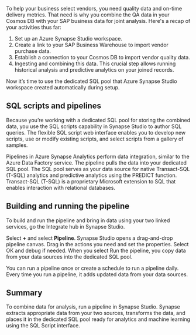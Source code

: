 To help your business select vendors, you need quality data and on-time delivery metrics. That need is why you combine the QA data in your Cosmos DB with your SAP business data for joint analysis. Here's a recap of your activities thus far:

1. Set up an Azure Synapse Studio workspace.
2. Create a link to your SAP Business Warehouse to import vendor purchase data.
3. Establish a connection to your Cosmos DB to import vendor quality data.
4. Ingesting and combining this data. This crucial step allows running historical analysis and predictive analytics on your joined records.

Now it’s time to use the dedicated SQL pool that Azure Synapse Studio workspace created automatically during setup.

## SQL scripts and pipelines

Because you’re working with a dedicated SQL pool for storing the combined data, you use the SQL scripts capability in Synapse Studio to author SQL queries. The flexible SQL script web interface enables you to develop new scripts, use or modify existing scripts, and select scripts from a gallery of samples.

Pipelines in Azure Synapse Analytics perform data integration, similar to the Azure Data Factory service. The pipeline pulls the data into your dedicated SQL pool. The SQL pool serves as your data source for native Transact-SQL (T-SQL) analytics and predictive analytics using the PREDICT function. Transact-SQL (T-SQL) is a proprietary Microsoft extension to SQL that enables interaction with relational databases.

## Building and running the pipeline

To build and run the pipeline and bring in data using your two linked services, go the Integrate hub in Synapse Studio.

Select **+** and select **Pipeline**. Synapse Studio opens a drag-and-drop pipeline canvas. Drag in the actions you need and set the properties. Select OK and debug if needed. When you select Run the pipeline, you copy data from your data sources into the dedicated SQL pool.

You can run a pipeline once or create a schedule to run a pipeline daily. Every time you run a pipeline, it adds updated data from your data sources.

## Summary

To combine data for analysis, run a pipeline in Synapse Studio. Synapse extracts appropriate data from your two sources, transforms the data, and places it in the dedicated SQL pool ready for analytics and machine learning using the SQL Script interface.
